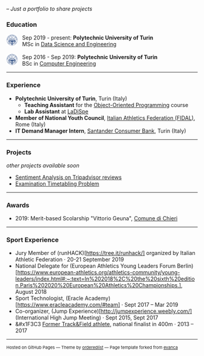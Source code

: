 _– Just a portfolio to share projects_

### Education

<img style="float: left;" src="images/polito.png?raw=true" width="30" height="30"/> &nbsp;&nbsp; Sep 2019 - present:                                                     **Polytechnic University of Turin** <br>
&nbsp;&nbsp; MSc in <a href="https://didattica.polito.it/pls/portal30/sviluppo.offerta_formativa_2019.vis?p_a_acc=2020&p_sdu=37&p_cds=320" target="_blank"> Data Science and Engineering </a>
<br><br>
<img style="float: left;" src="images/polito.png?raw=true" width="30" height="30"/> &nbsp;&nbsp; Sep 2016 - Sep 2019: **Polytechnic University of Turin** <br>
&nbsp;&nbsp; BSc in <a href="https://didattica.polito.it/pls/portal30/sviluppo.offerta_formativa_2019.vis?p_coorte=2020&p_sdu=37&p_cds=10" target="_blank"> Computer Engineering </a> 

---

### Experience
- **Polytechnic University of Turin**, Turin (Italy)
  + **Teaching Assistant** for the [Object-Oriented Programming](https://didattica.polito.it/pls/portal30/gap.pkg_guide.viewGap?p_cod_ins=04JEYOA&p_a_acc=2020&p_header=S&p_lang=IT) course
  + **Lab Assistant** at [LaDiSpe](http://www.ladispe.polito.it/news/)
- **Member of National Youth Council**, [Italian Athletics Federation (FIDAL)](http://www.fidal.it/content/Young-Leaders-Il-Consiglio-Giovanile/124544?fbclid=IwAR1_E8B3Zj-oOlZgBkv0JsIlgiLcAP2_r-Dho4QEi7ZjXAvqT-eiyPjHR5M), Rome (Italy)
- **IT Demand Manager Intern**, [Santander Consumer Bank](https://www.santanderconsumer.it/), Turin (Italy)


---

### Projects 
_other projects available soon_

- [Sentiment Analysis on Tripadvisor reviews](https://github.com/robertofranceschi/Sentiment-Analysis-on-Tripadvisor-reviews)
- [Examination Timetabling Problem](https://github.com/robertofranceschi/Examination-Timetabling-Problem)

<!--- [Project 1 Title](/sample_page)  <!---(/pdf/sample_presentation.pdf) (http://example.com/) 
<img src="images/dummy_thumbnail.jpg?raw=true"/> --->

---

### Awards 

- 2019: Merit-based Scolarship "Vittorio Geuna", [Comune di Chieri](https://www.comune.chieri.to.it/scuola-istruzione/borse-studio-geuna)

---

### Sport Experience 

- Jury Member of (runHACK)[https://tree.it/runhack/] organized by Italian Athletic Federation · 20-21 September 2019
- National Delegate for (European Athletics Young Leaders Forum Berlin)[https://www.european-athletics.org/athletics-community/young-leaders/index.html#:~:text=In%202018%2C%20the%20sixth%20edition,Paris%202020%20European%20Athletics%20Championships.], August 2018
- Sport Technologist, (Eracle Academy)[https://www.eracleacademy.com/#team] · Sept 2017 – Mar 2019
- Co-organizer, (Jump Experience)[http://jumpexperience.weebly.com/] (International High Jump Meeting) · Sept 2015, Sept 2017
- &#x1F3C3 [Former Track&Field athlete](https://atletica.me/atleta/Roberto-Franceschi/148387), national finalist in 400m · 2013 – 2017

---
<!-- Remove link if you don't want to attibute -->
<p style="font-size:11px">Hosted on GitHub Pages &mdash; Theme by <a href="https://github.com/orderedlist" target="_blank">orderedlist</a> &mdash; Page template forked from <a href="https://github.com/evanca/quick-portfolio" target="_blank">evanca</a></p>

